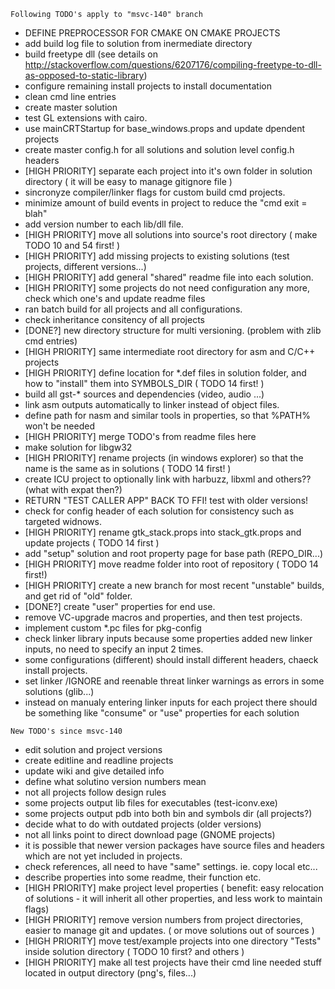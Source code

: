 ```
Following TODO's apply to "msvc-140" branch
```
* DEFINE PREPROCESSOR FOR CMAKE ON CMAKE PROJECTS
* add build log file to solution from inermediate directory
* build freetype dll (see details on http://stackoverflow.com/questions/6207176/compiling-freetype-to-dll-as-opposed-to-static-library)
* configure remaining install projects to install documentation
* clean cmd line entries
* create master solution
* test GL extensions with cairo.
* use mainCRTStartup for base_windows.props and update dpendent projects
* create master config.h for all solutions and solution level config.h headers
* [HIGH PRIORITY] separate each project into it's own folder in solution directory ( it will be easy to manage gitignore file )
* sincronyze compiler/linker flags for custom build cmd projects.
* minimize amount of build events in project to reduce the "cmd exit = blah"
* add version number to each lib/dll file.
* [HIGH PRIORITY] move all solutions into source's root directory ( make TODO 10 and 54 first! )
* [HIGH PRIORITY] add missing projects to existing solutions (test projects, different versions...)
* [HIGH PRIORITY] add general "shared" readme file into each solution.
* [HIGH PRIORITY] some projects do not need configuration any more, check which one's and update readme files
* ran batch build for all projects and all configurations.
* check inheritance consitency of all projects
* [DONE?] new directory structure for multi versioning. (problem with zlib cmd entries)
* [HIGH PRIORITY] same intermediate root directory for asm and C/C++ projects
* [HIGH PRIORITY] define location for *.def files in solution folder, and how to "install" them into SYMBOLS_DIR ( TODO 14 first! )
* build all gst-* sources and dependencies (video, audio ...)
* link asm outputs automatically to linker instead of object files.
* define path for nasm and similar tools in properties, so that %PATH% won't be needed
* [HIGH PRIORITY] merge TODO's from readme files here
* make solution for libgw32
* [HIGH PRIORITY] rename projects (in windows explorer) so that the name is the same as in solutions ( TODO 14 first! )
* create ICU project to optionally link with harbuzz, libxml and others?? (what with expat then?)
* RETURN "TEST CALLER APP" BACK TO FFI! test with older versions!
* check for config header of each solution for consistency such as targeted widnows.
* [HIGH PRIORITY] rename gtk_stack.props into stack_gtk.props and update projects ( TODO 14 first )
* add "setup" solution and root property page for base path (REPO_DIR...)
* [HIGH PRIORITY] move readme folder into root of repository ( TODO 14 first!)
* [HIGH PRIORITY] create a new branch for most recent "unstable" builds, and get rid of "old" folder.
* [DONE?] create "user" properties for end use.
* remove VC-upgrade macros and properties, and then test projects.
* implement custom *.pc files for pkg-config
* check linker library inputs because some properties added new linker inputs, no need to specify an input 2 times.
* some configurations (different) should install different headers, chaeck install projects.
* set linker /IGNORE and reenable threat linker warnings as errors in some solutions (glib...)
* instead on manualy entering linker inputs for each project there should be something like "consume" or "use" properties for each solution

```
New TODO's since msvc-140
```
* edit solution and project versions
* create editline and readline projects
* update wiki and give detailed info
* define what solutino version numbers mean
* not all projects follow design rules
* some projects output lib files for executables (test-iconv.exe)
* some projects output pdb into both bin and symbols dir (all projects?)
* decide what to do with outdated projects (older versions)
* not all links point to direct download page (GNOME projects)
* it is possible that newer version packages have source files and headers which are not yet included in projects.
* check references, all need to have "same" settings. ie. copy local etc...
* describe properties into some readme, their function etc.
* [HIGH PRIORITY] make project level properties ( benefit: easy relocation of solutions - it will inherit all other properties,  and less work to maintain flags)
* [HIGH PRIORITY] remove version numbers from project directories, easier to manage git and updates. ( or move solutions out of sources )
* [HIGH PRIORITY] move test/example projects into one directory "Tests" inside solution directory ( TODO 10 first? and others )
* [HIGH PRIORITY] make all test projects have their cmd line needed stuff located in output directory (png's, files...)


